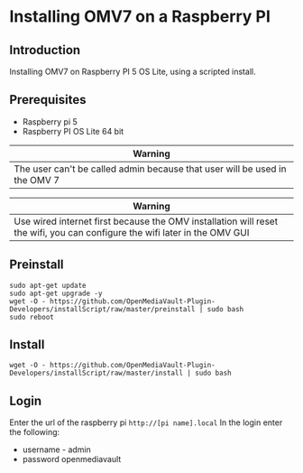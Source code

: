 # Installing OMV7 on a Raspberry PI

## Introduction

Installing OMV7 on Raspberry PI 5 OS Lite, using a scripted install.

## Prerequisites
- Raspberry pi 5
- Raspberry PI OS Lite 64 bit

|**Warning**|
|--|
|The user can't be called admin because that user will be used in the OMV 7|

|**Warning**|
|--|
|Use wired internet first because the OMV installation will reset the wifi, you can configure the wifi later in the OMV GUI|


## Preinstall

	sudo apt-get update
	sudo apt-get upgrade -y
	wget -O - https://github.com/OpenMediaVault-Plugin-Developers/installScript/raw/master/preinstall | sudo bash
	sudo reboot

## Install
	wget -O - https://github.com/OpenMediaVault-Plugin-Developers/installScript/raw/master/install | sudo bash

## Login
Enter the url of the raspberry pi `http://[pi name].local`
In the login enter the following:
- username - admin
- password openmediavault
